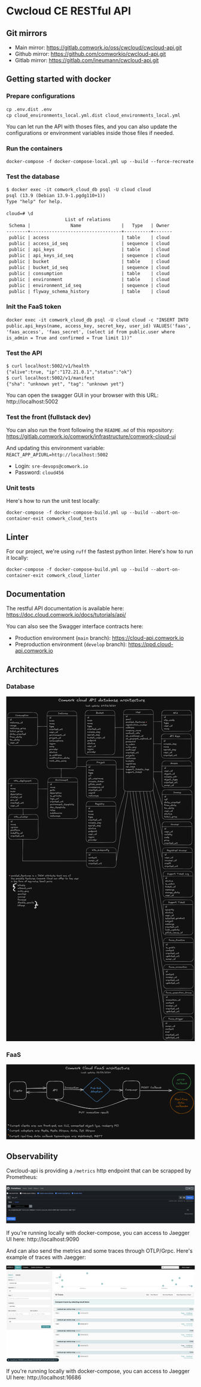 # Cwcloud CE RESTful API

## Git mirrors

* Main mirror: https://gitlab.comwork.io/oss/cwcloud/cwcloud-api.git
* Github mirror: https://github.com/comworkio/cwcloud-api.git
* Gitlab mirror: https://gitlab.com/ineumann/cwcloud-api.git

## Getting started with docker

### Prepare configurations

```shell
cp .env.dist .env
cp cloud_environments_local.yml.dist cloud_environments_local.yml
```

You can let run the API with thoses files, and you can also update the configurations or environment variables inside those files if needed.

### Run the containers

```shell
docker-compose -f docker-compose-local.yml up --build --force-recreate
```

### Test the database

```shell
$ docker exec -it comwork_cloud_db psql -U cloud cloud
psql (13.9 (Debian 13.9-1.pgdg110+1))
Type "help" for help.

cloud=# \d
                      List of relations
 Schema |               Name               |   Type   | Owner 
--------+----------------------------------+----------+-------
 public | access                           | table    | cloud
 public | access_id_seq                    | sequence | cloud
 public | api_keys                         | table    | cloud
 public | api_keys_id_seq                  | sequence | cloud
 public | bucket                           | table    | cloud
 public | bucket_id_seq                    | sequence | cloud
 public | consumption                      | table    | cloud
 public | environment                      | table    | cloud
 public | environment_id_seq               | sequence | cloud
 public | flyway_schema_history            | table    | cloud
```

### Init the FaaS token

```shell
docker exec -it comwork_cloud_db psql -U cloud cloud -c "INSERT INTO public.api_keys(name, access_key, secret_key, user_id) VALUES('faas', 'faas_access', 'faas_secret', (select id from public.user where is_admin = True and confirmed = True limit 1))"
```

### Test the API

```shell
$ curl localhost:5002/v1/health
{"alive":true, "ip":"172.21.0.1","status":"ok"}
$ curl localhost:5002/v1/manifest
{"sha": "unknown yet", "tag": "unknown yet"}
```

You can open the swagger GUI in your browser with this URL: http://localhost:5002

### Test the front (fullstack dev)

You can also run the front following the `README.md` of this repository: https://gitlab.comwork.io/comwork/infrastructure/comwork-cloud-ui

And updating this environment variable: `REACT_APP_APIURL=http://localhost:5002`

* Login: `sre-devops@comwork.io`
* Password: `cloud456`

### Unit tests

Here's how to run the unit test locally:

```shell
docker-compose -f docker-compose-build.yml up --build --abort-on-container-exit comwork_cloud_tests
```

## Linter

For our project, we're using `ruff` the fastest python linter. Here's how to run it locally:

```shell
docker-compose -f docker-compose-build.yml up --build --abort-on-container-exit comwork_cloud_linter
```

## Documentation

The restful API documentation is available here: https://doc.cloud.comwork.io/docs/tutorials/api/

You can also see the Swagger interface contracts here:
* Production environment (`main` branch): https://cloud-api.comwork.io
* Preproduction environment (`develop` branch): https://ppd.cloud-api.comwork.io

## Architectures
### Database
![database schema](./img/database_schema.png)
### FaaS
![faas schema](./img/faas_architecture.png)

## Observability

Cwcloud-api is providing a `/metrics` http endpoint that can be scrapped by Prometheus:

![prometheus](./img/prometheus.png)

If you're running locally with docker-compose, you can access to Jaegger UI here: http://localhost:9090

And can also send the metrics and some traces through OTLP/Grpc. Here's example of traces with Jaegger:

![jaegger](./img/jaegger.png)

If you're running locally with docker-compose, you can access to Jaegger UI here: http://localhost:16686
